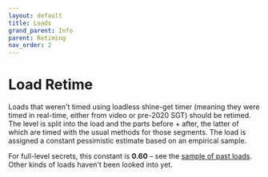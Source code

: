 ```yaml
---
layout: default
title: Loads
grand_parent: Info
parent: Retiming
nav_order: 2
---
```


# Load Retime

Loads that weren't timed using loadless shine-get timer (meaning they were timed in real-time, either from video or pre-2020 SGT) should be retimed. The level is split into the load and the parts before + after, the latter of which are timed with the usual methods for those segments. The load is assigned a constant pessimistic estimate based on an empirical sample.

For full-level secrets, this constant is **0.60** – see the [sample of past loads](https://tiny.cc/smsilretiming). Other kinds of loads haven't been looked into yet.
